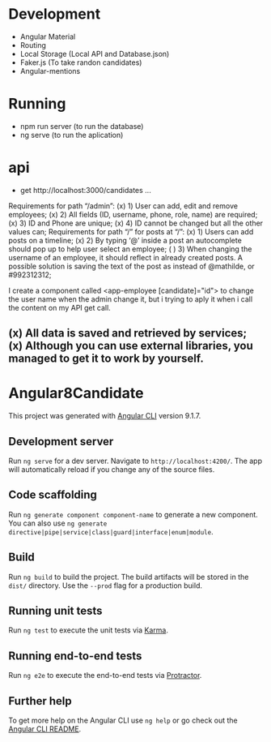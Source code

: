 # Development
- Angular Material
- Routing
- Local Storage (Local API and Database.json)
- Faker.js (To take randon candidates)
- Angular-mentions

# Running
- npm run server (to run the database)
- ng serve (to run the aplication)

# api
- get http://localhost:3000/candidates
...

Requirements for path “/admin”:
(x) 1) User can add, edit and remove employees;
(x) 2) All fields (ID, username, phone, role, name) are required;
(x) 3) ID and Phone are unique;
(x) 4) ID cannot be changed but all the other values can;
Requirements for path “/” for posts at “/”:
(x) 1) Users can add posts on a timeline;
(x) 2) By typing ‘@’ inside a post an autocomplete should pop up to help user select an
employee;
( ) 3) When changing the username of an employee, it should reflect in already created
posts. A possible solution is saving the text of the post as <employee id=”1”
field=”username”></employee> instead of @mathilde, or #992312312; 

I create a component called <app-employee [candidate]="id"> to change the user name when the admin change it, but i trying to aply it when i call the content on my API get call.

(x) All data is saved and retrieved by services;
(x) Although you can use external libraries, you managed to get it to work by yourself.
------------------------------
# Angular8Candidate

This project was generated with [Angular CLI](https://github.com/angular/angular-cli) version 9.1.7.

## Development server

Run `ng serve` for a dev server. Navigate to `http://localhost:4200/`. The app will automatically reload if you change any of the source files.

## Code scaffolding

Run `ng generate component component-name` to generate a new component. You can also use `ng generate directive|pipe|service|class|guard|interface|enum|module`.

## Build

Run `ng build` to build the project. The build artifacts will be stored in the `dist/` directory. Use the `--prod` flag for a production build.

## Running unit tests

Run `ng test` to execute the unit tests via [Karma](https://karma-runner.github.io).

## Running end-to-end tests

Run `ng e2e` to execute the end-to-end tests via [Protractor](http://www.protractortest.org/).

## Further help

To get more help on the Angular CLI use `ng help` or go check out the [Angular CLI README](https://github.com/angular/angular-cli/blob/master/README.md).
